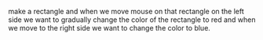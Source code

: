 make a rectangle and when we move mouse on that rectangle on the left side we want to gradually change the color of the rectangle to red and when we move to the right side we want to change the color to blue.

